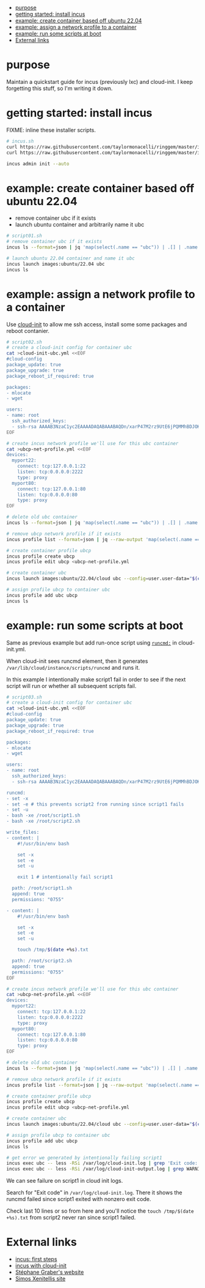 <!--TOC-->

- [purpose](#purpose)
- [getting started: install incus](#getting-started-install-incus)
- [example: create container based off ubuntu 22.04](#example-create-container-based-off-ubuntu-2204)
- [example: assign a network profile to a container](#example-assign-a-network-profile-to-a-container)
- [example: run some scripts at boot](#example-run-some-scripts-at-boot)
- [External links](#external-links)

<!--TOC-->

# purpose

Maintain a quickstart guide for incus (previously lxc) and cloud-init.  I keep forgetting this stuff, so I'm writing it down.

# getting started: install incus

FIXME: inline these installer scripts.

```bash
# incus.sh
curl https://raw.githubusercontent.com/taylormonacelli/ringgem/master/install-kibbly-stable-sources-on-ubuntu.sh | sudo bash
curl https://raw.githubusercontent.com/taylormonacelli/ringgem/master/install-incus-on-ubuntu.sh | sudo bash

incus admin init --auto
```

# example: create container based off ubuntu 22.04


- remove container ubc if it exists
- launch ubuntu container and arbitrarily name it ubc


```bash
# script01.sh
# remove container ubc if it exists
incus ls --format=json | jq 'map(select(.name == "ubc")) | .[] | .name' | xargs --no-run-if-empty -I {} incus delete --force {}

# launch ubuntu 22.04 container and name it ubc
incus launch images:ubuntu/22.04 ubc
incus ls
```


# example: assign a network profile to a container


Use [cloud-init](https://cloudinit.readthedocs.io/en/latest/howto/run_cloud_init_locally.html#lxd) to allow me ssh access, install some some packages and reboot contanier.


```bash
# script02.sh
# create a cloud-init config for container ubc
cat >cloud-init-ubc.yml <<EOF
#cloud-config
package_update: true
package_upgrade: true
package_reboot_if_required: true

packages:
- mlocate
- wget

users:
- name: root
  ssh_authorized_keys:
  - ssh-rsa AAAAB3NzaC1yc2EAAAADAQABAAABAQDn/xarP47M2rz9UtE6jPQMMhBDJOKbWa1LJ/JRD6G6d3KNekq0rl65e7+0keIXrH7+rkVHn1jtqbHdXiDR1EngjcX1IAZyosmIqkTj9MAVTc+ZmoOLiJZYxCZ812Abnai/CM3Q77cQIFHUP/wb0fFdsGx9Szfobdb722K4jxvbyYwjMGJUHWmdFYpwPz7bqzX/s+3Ij9SPyQG9jT66tVmcIjiEloLgWF2DztT31OpvJHrtn/JuB8GDtNEsBezw+ga1ubUGjvCZ4z2iauB2kjesh2nhM0xpBDt9pthKGBoTr36gxJyhzUJk0pGbfJIkaxuf8mBnIxibR0+B1B8hT4GP tom
EOF

# create incus network profile we'll use for this ubc container
cat >ubcp-net-profile.yml <<EOF
devices:
  myport22:
    connect: tcp:127.0.0.1:22
    listen: tcp:0.0.0.0:2222
    type: proxy
  myport80:
    connect: tcp:127.0.0.1:80
    listen: tcp:0.0.0.0:80
    type: proxy
EOF

# delete old ubc container
incus ls --format=json | jq 'map(select(.name == "ubc")) | .[] | .name' | xargs --no-run-if-empty -I {} incus delete --force {}

# remove ubcp network profile if it exists
incus profile list --format=json | jq --raw-output 'map(select(.name == "ubcp") | .name) | .[]' | xargs --no-run-if-empty --max-args=1 incus profile delete

# create container profile ubcp
incus profile create ubcp
incus profile edit ubcp <ubcp-net-profile.yml

# create container ubc
incus launch images:ubuntu/22.04/cloud ubc --config=user.user-data="$(cat cloud-init-ubc.yml)"

# assign profile ubcp to container ubc
incus profile add ubc ubcp
incus ls
```


# example: run some scripts at boot


Same as previous example but add run-once script using [`runcmd:`](https://cloudinit.readthedocs.io/en/latest/reference/examples.html#run-commands-on-first-boot) in cloud-init.yml.

When cloud-init sees runcmd element, then it generates `/var/lib/cloud/instance/scripts/runcmd` and runs it.

In this example I intentionally make script1 fail in order to see if the next script will run or whether all subsequent scripts fail.


```bash
# script03.sh
# create a cloud-init config for container ubc
cat >cloud-init-ubc.yml <<EOF
#cloud-config
package_update: true
package_upgrade: true
package_reboot_if_required: true

packages:
- mlocate
- wget

users:
- name: root
  ssh_authorized_keys:
  - ssh-rsa AAAAB3NzaC1yc2EAAAADAQABAAABAQDn/xarP47M2rz9UtE6jPQMMhBDJOKbWa1LJ/JRD6G6d3KNekq0rl65e7+0keIXrH7+rkVHn1jtqbHdXiDR1EngjcX1IAZyosmIqkTj9MAVTc+ZmoOLiJZYxCZ812Abnai/CM3Q77cQIFHUP/wb0fFdsGx9Szfobdb722K4jxvbyYwjMGJUHWmdFYpwPz7bqzX/s+3Ij9SPyQG9jT66tVmcIjiEloLgWF2DztT31OpvJHrtn/JuB8GDtNEsBezw+ga1ubUGjvCZ4z2iauB2kjesh2nhM0xpBDt9pthKGBoTr36gxJyhzUJk0pGbfJIkaxuf8mBnIxibR0+B1B8hT4GP tom

runcmd:
- set -x
- set -e # this prevents script2 from running since script1 fails
- set -u
- bash -xe /root/script1.sh
- bash -xe /root/script2.sh

write_files:
- content: |
    #!/usr/bin/env bash

    set -x
    set -e
    set -u

    exit 1 # intentionally fail script1

  path: /root/script1.sh
  append: true
  permissions: "0755"

- content: |
    #!/usr/bin/env bash

    set -x
    set -e
    set -u

    touch /tmp/$(date +%s).txt

  path: /root/script2.sh
  append: true
  permissions: "0755"
EOF

# create incus network profile we'll use for this ubc container
cat >ubcp-net-profile.yml <<EOF
devices:
  myport22:
    connect: tcp:127.0.0.1:22
    listen: tcp:0.0.0.0:2222
    type: proxy
  myport80:
    connect: tcp:127.0.0.1:80
    listen: tcp:0.0.0.0:80
    type: proxy
EOF

# delete old ubc container
incus ls --format=json | jq 'map(select(.name == "ubc")) | .[] | .name' | xargs --no-run-if-empty -I {} incus delete --force {}

# remove ubcp network profile if it exists
incus profile list --format=json | jq --raw-output 'map(select(.name == "ubcp") | .name) | .[]' | xargs --no-run-if-empty --max-args=1 incus profile delete

# create container profile ubcp
incus profile create ubcp
incus profile edit ubcp <ubcp-net-profile.yml

# create container ubc
incus launch images:ubuntu/22.04/cloud ubc --config=user.user-data="$(cat cloud-init-ubc.yml)"

# assign profile ubcp to container ubc
incus profile add ubc ubcp
incus ls

# get error we generated by intentionally failing script1
incus exec ubc -- less -RSi /var/log/cloud-init.log | grep 'Exit code:'
incus exec ubc -- less -RSi /var/log/cloud-init-output.log | grep WARNING
```

We can see failure on script1 in cloud init logs.

Search for "Exit code" in `/var/log/cloud-init.log`.  There it shows the runcmd failed since script1 exited with nonzero exit code.

Check last 10 lines or so from here and you'll notice the `touch /tmp/$(date +%s).txt` from script2 never ran since script1 failed.


# External links
- [incus: first steps](https://linuxcontainers.org/incus/docs/main/tutorial/first_steps/)
- [incus with cloud-init](https://linuxcontainers.org/incus/docs/main/cloud-init/)
- [Stéphane Graber's website](https://stgraber.org/)
- [Simos Xenitellis site](https://blog.simos.info/)
